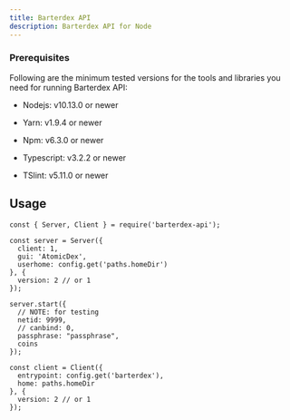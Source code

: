 ```yaml
---
title: Barterdex API
description: Barterdex API for Node
---
```


### Prerequisites

Following are the minimum tested versions for the tools and libraries you need for running Barterdex API:

- Nodejs: v10.13.0 or newer

- Yarn: v1.9.4 or newer

- Npm: v6.3.0 or newer

- Typescript: v3.2.2 or newer

- TSlint: v5.11.0 or newer

## Usage

```
const { Server, Client } = require('barterdex-api');

const server = Server({
  client: 1,
  gui: 'AtomicDex',
  userhome: config.get('paths.homeDir')
}, {
  version: 2 // or 1
});

server.start({
  // NOTE: for testing
  netid: 9999,
  // canbind: 0,
  passphrase: "passphrase",
  coins
});

const client = Client({
  entrypoint: config.get('barterdex'),
  home: paths.homeDir
}, {
  version: 2 // or 1
});

```

